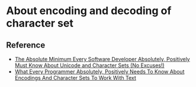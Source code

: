 # About encoding and decoding of character set


## Reference

* [The Absolute Minimum Every Software Developer Absolutely, Positively Must Know About Unicode and Character Sets (No Excuses!)](https://www.joelonsoftware.com/2003/10/08/the-absolute-minimum-every-software-developer-absolutely-positively-must-know-about-unicode-and-character-sets-no-excuses/)
* [What Every Programmer Absolutely, Positively Needs To Know About Encodings And Character Sets To Work With Text](http://kunststube.net/encoding/)
